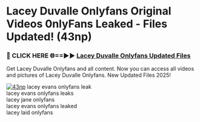# Lacey Duvalle Onlyfans Original Videos 0nlyFans Leaked - Files Updated! (43np)

<h3>🔴 CLICK HERE 🌐==►► <a href="https://tinyurl.com/x26r9saj" rel="nofollow">Lacey Duvalle Onlyfans Updated Files</a></h3>

Get Lacey Duvalle Onlyfans and all content. Now you can access all videos and pictures of Lacey Duvalle Onlyfans. New Updated Files 2025!

[![43np](https://i.imgur.com/LkgZPqh.gif)](https://tinyurl.com/x26r9saj)
lacey evans onlyfans leak<br>
lacey evans onlyfans leaks<br>
lacey jane onlyfans<br>
lacey evans onlyfans leaked<br>
lacey laid onlyfans